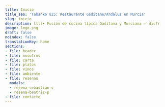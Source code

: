 ```yaml
---
title: Inicio
title_seo: 'Tabanko 825: Restaurante Gaditano/Andaluz en Murcia'
slug: inicio
description: llll➤ Fusión de cocina típica Gaditana y Murciana ✅ disfruta del auténtico atún de almadraba (especialidad) acompañado de nuestra gran selección de vinos.
image: logo.png
draft: false
noindex: false
translationKey: home
sections:
- file: header
- file: nosotros
- file: carta
- file: platos
- file: vinos
- file: ambiente
- file: resenas
  modals:
  - resena-sebastian-s
  - resena-beatriz-p
- file: contacto
---
```

